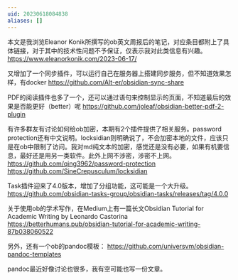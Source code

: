```yaml
---
uid: 20230618084838
aliases: []
---
```

本文是我浏览Eleanor Konik所撰写的ob英文周报后的笔记，对应条目都附上了具体链接，对于其中的技术性问题不予保证，仅表示我对此类信息有兴趣。
https://www.eleanorkonik.com/2023-06-17/

又增加了一个同步插件，可以运行自己在服务器上搭建同步服务，但不知道效果怎样，有docker
https://github.com/Alt-er/obsidian-sync-share

PDF的阅读插件也多了一个，还可以通过语句来控制显示的页面，不知道最后的效果是否能更好（better）呢
https://github.com/joleaf/obsidian-better-pdf-2-plugin

有许多群友有讨论如何给ob加密，本期有2个插件提供了相关服务。password protection还有中文说明。locksidian则明确说了，不会加密本地的文件，应该只是在ob中限制了访问。我对md纯文本的加密，感觉还是没有必要，如果有机要信息，最好还是用另一类软件。此外上网不涉密，涉密不上网。
https://github.com/qing3962/password-protection
https://github.com/SineCrepusculum/locksidian

Task插件迎来了4.0版本，增加了分组功能，这可能是一个大升级。
https://github.com/obsidian-tasks-group/obsidian-tasks/releases/tag/4.0.0

关于使用ob的学术写作，在Medium上有一篇长文Obsidian Tutorial for Academic Writing by Leonardo Castorina 
https://betterhumans.pub/obsidian-tutorial-for-academic-writing-87b038060522

另外，还有一个ob的pandoc模板： https://github.com/universvm/obsidian-pandoc-templates

pandoc最近好像讨论也很多，我有空可能也写一份文章。